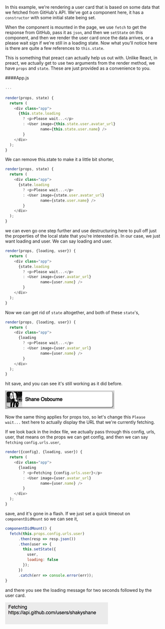 In this example, we're rendering a user card that is based on some data that we fetched from GitHub's API. We've got a component here, it has a `constructor` with some initial state being set.

When the component is mounted in the page, we use `fetch` to get the response from GitHub, pass it as `json`, and then we `setState` on this component, and then we render the user card once the data arrives, or a please wait sign if we're still in a loading state. Now what you'll notice here is there are quite a few references to `this.state`.

This is something that preact can actually help us out with. Unlike React, in preact, we actually get to use two arguments from the render method, we have `props` and `state`. These are just provided as a convenience to you.

####App.js
```javascript
...

render(props, state) {
  return (
    <div class="app">
      {this.state.loading
        ? <p>Please wait...</p>
        : <User image={this.state.user.avatar_url}
                name={this.state.user.name} />
        }
    </div>
  );
}
```

We can remove this.state to make it a little bit shorter, 

```javascript
render(props, state) {
  return (
    <div class="app">
      {state.loading
        ? <p>Please wait...</p>
        : <User image={state.user.avatar_url}
                name={state.user.name} />
        }
    </div>
  );
}
```

we can even go one step further and use destructuring here to pull off just the properties of the local state that you're interested in. In our case, we just want loading and user. We can say loading and user.

```javascript
render(props, {loading, user}) {
  return (
    <div class="app">
      {state.loading
        ? <p>Please wait...</p>
        : <User image={user.avatar_url}
                name={user.name} />
        }
    </div>
  );
}
```

Now we can get rid of `state` altogether, and both of these `state`'s, 

```javascript
render(props, {loading, user}) {
  return (
    <div class="app">
      {loading
        ? <p>Please wait...</p>
        : <User image={user.avatar_url}
                name={user.name} />
        }
    </div>
  );
}
```

hit save, and you can see it's still working as it did before. 

![The Result](../images/react-define-functional-components-in-preact.png)

Now the same thing applies for props too, so let's change this `Please wait...` text here to actually display the URL that we're currently fetching.

If we look back in the index file, we actually pass through this config, urls, user, that means on the props we can get config, and then we can say `fetching` `config.urls.user`, 

```javascript
render({config}, {loading, user}) {
  return (
    <div class="app">
      {loading
        ? <p>Fetching {config.urls.user}</p>
        : <User image={user.avatar_url}
                name={user.name} />
        }
    </div>
  );
}
```

save, and it's gone in a flash. If we just set a quick timeout on `componentDidMount` so we can see it, 

```javascript
componentDidMount() {
  fetch(this.props.config.urls.user)
      .then(resp => resp.json())
      .then(user => {
        this.setState({
          user,
          loading: false
        });
      })
      .catch(err => console.error(err));
}
```

and there you see the loading message for two seconds followed by the user card.

![Fetching](../images/fetching-react-define-functional-components-in-preact.png)